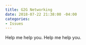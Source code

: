 ```yaml
---
title: G2G Networking
date: 2018-07-22 21:38:00 -04:00
categories:
- Issues
---
```


Help me help you. Help me help you.